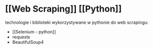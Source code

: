 # [[Web Scraping]] [[Python]]
technologie i biblioteki wykorzystywane w pythonie do web scrapingu:
- [[Selenium - python]]
- requests
- BeautifulSoup4